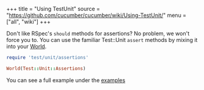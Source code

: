 +++
title = "Using TestUnit"
source = "https://github.com/cucumber/cucumber/wiki/Using-TestUnit/"
menu = ["all", "wiki"]
+++

Don't like RSpec's `should` methods for assertions? No problem, we won't force you to. You can use the familiar Test::Unit `assert` methods by mixing it into your [World](a-whole-new-world).

```ruby
require 'test/unit/assertions'

World(Test::Unit::Assertions)
```

You can see a full example under the [examples](http://github.com/cucumber/cucumber/tree/master/examples%2Ftest_unit)
